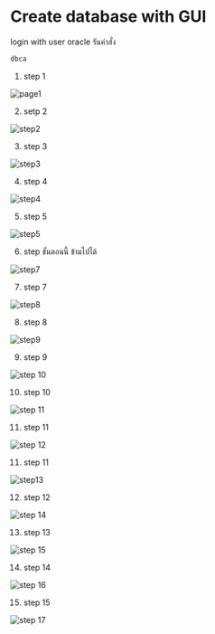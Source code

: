 # Create database with GUI

login with user oracle
รันคำสั่ง 

```sh
dbca
```

1. step 1

 ![page1](https://github.com/luffa/oracle19c-install/blob/main/image/createdb/Screenshot%202567-02-03%20at%2007.33.05.png)
 
2. setp 2

![step2](https://github.com/luffa/oracle19c-install/blob/main/image/createdb/Screenshot%202567-02-03%20at%2007.33.21.png)

3. step 3

![step3](https://github.com/luffa/oracle19c-install/blob/main/image/createdb/Screenshot%202567-02-03%20at%2007.33.40.png)

4. step 4

![step4](https://github.com/luffa/oracle19c-install/blob/main/image/createdb/Screenshot%202567-02-03%20at%2007.34.14.png)

5. step 5

![step5](https://github.com/luffa/oracle19c-install/blob/main/image/createdb/Screenshot%202567-02-03%20at%2007.34.26.png)

6. step ขั้นตอนนี้ ข้ามไปได้
 
![step7](https://github.com/luffa/oracle19c-install/blob/main/image/createdb/Screenshot%202567-02-03%20at%2007.35.01.png)

7. step 7
   
![step8](https://github.com/luffa/oracle19c-install/blob/main/image/createdb/Screenshot%202567-02-03%20at%2007.38.17.png)

8. step 8
    
![step9](https://github.com/luffa/oracle19c-install/blob/main/image/createdb/Screenshot%202567-02-03%20at%2007.47.36.png)

9. step 9
    
![step 10](https://github.com/luffa/oracle19c-install/blob/main/image/createdb/Screenshot%202567-02-03%20at%2007.47.43.png)

10. step 10
    
![step 11](https://github.com/luffa/oracle19c-install/blob/main/image/createdb/Screenshot%202567-02-03%20at%2007.48.37.png)

11. step 11
    
![step 12](https://github.com/luffa/oracle19c-install/blob/main/image/createdb/Screenshot%202567-02-03%20at%2007.48.55.png)

11. step 11
    
![step13](https://github.com/luffa/oracle19c-install/blob/main/image/createdb/Screenshot%202567-02-03%20at%2007.49.19.png)

12. step 12

![step 14](https://github.com/luffa/oracle19c-install/blob/main/image/createdb/Screenshot%202567-02-03%20at%2007.49.30.png)

13. step 13

![step 15](https://github.com/luffa/oracle19c-install/blob/main/image/createdb/Screenshot%202567-02-03%20at%2007.49.43.png)

14. step 14

![step 16](https://github.com/luffa/oracle19c-install/blob/main/image/createdb/Screenshot%202567-02-03%20at%2007.49.54.png)

15. step 15
    
![step 17](https://github.com/luffa/oracle19c-install/blob/main/image/createdb/Screenshot%202567-02-03%20at%2007.50.38.png)
 

